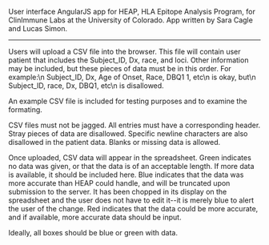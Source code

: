 User interface AngularJS app for HEAP, HLA Epitope Analysis Program, for ClinImmune Labs at the University of Colorado.
App written by Sara Cagle and Lucas Simon.


---

Users will upload a CSV file into the browser. This file will contain user patient that includes the Subject_ID, Dx, race, and loci. Other information may be included, but these pieces of data must be in this order.
For example:\n
Subject_ID, Dx, Age of Onset, Race, DBQ1 1, etc\n
is okay, but\n
Subject_ID, race, Dx, DBQ1, etc\n
is disallowed.

An example CSV file is included for testing purposes and to examine the formating.

CSV files must not be jagged. All entries must have a corresponding header. Stray pieces of data are disallowed. Specific newline characters are also disallowed in the patient data. Blanks or missing data is allowed.

Once uploaded, CSV data will appear in the spreadsheet. Green indicates no data was given, or that the data is of an acceptable length. If more data is available, it should be included here. Blue indicates that the data was more accurate than HEAP could handle, and will be truncated upon submission to the server. It has been chopped in its display on the spreadsheet and the user does not have to edit it--it is merely blue to alert the user of the change. Red indicates that the data could be more accurate, and if available, more accurate data should be input.

Ideally, all boxes should be blue or green with data.
